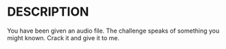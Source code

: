 # DESCRIPTION

You have been given an audio file. The challenge speaks of something you might known. Crack it and give it to me.